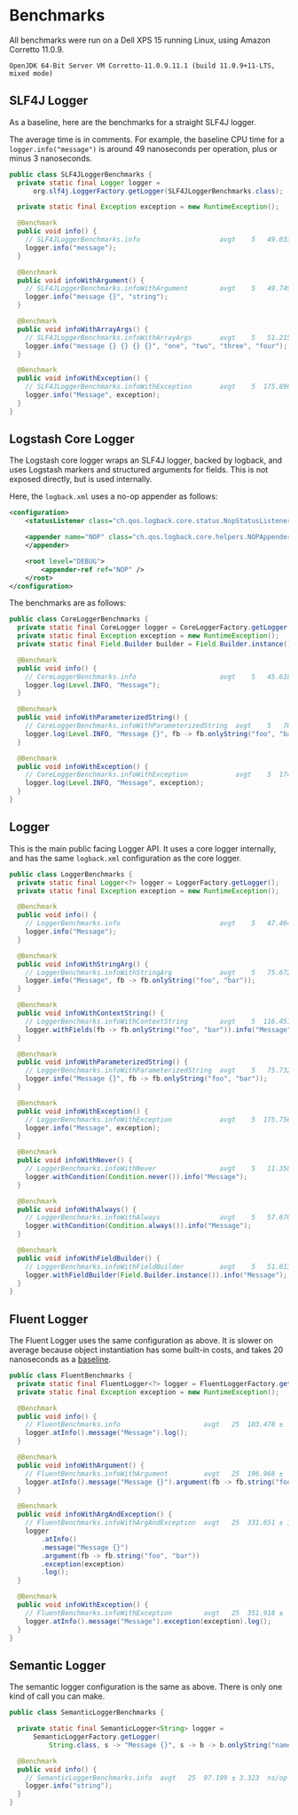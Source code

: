 # Benchmarks

All benchmarks were run on a Dell XPS 15 running Linux, using Amazon Corretto 11.0.9.

```
OpenJDK 64-Bit Server VM Corretto-11.0.9.11.1 (build 11.0.9+11-LTS, mixed mode)
```

## SLF4J Logger

As a baseline, here are the benchmarks for a straight SLF4J logger.  

The average time is in comments.  For example, the baseline CPU time for a `logger.info("message")` is around 49 nanoseconds per operation, plus or minus 3 nanoseconds.

```java
public class SLF4JLoggerBenchmarks {
  private static final Logger logger =
      org.slf4j.LoggerFactory.getLogger(SLF4JLoggerBenchmarks.class);

  private static final Exception exception = new RuntimeException();

  @Benchmark
  public void info() {
    // SLF4JLoggerBenchmarks.info                    avgt    5   49.033 ± 3.101  ns/op
    logger.info("message");
  }

  @Benchmark
  public void infoWithArgument() {
    // SLF4JLoggerBenchmarks.infoWithArgument        avgt    5   49.749 ± 2.394  ns/op
    logger.info("message {}", "string");
  }

  @Benchmark
  public void infoWithArrayArgs() {
    // SLF4JLoggerBenchmarks.infoWithArrayArgs       avgt    5   51.215 ± 2.638  ns/op
    logger.info("message {} {} {} {}", "one", "two", "three", "four");
  }

  @Benchmark
  public void infoWithException() {
    // SLF4JLoggerBenchmarks.infoWithException       avgt    5  175.896 ± 0.807  ns/op
    logger.info("Message", exception);
  }
}
```

## Logstash Core Logger

The Logstash core logger wraps an SLF4J logger, backed by logback, and uses Logstash markers and structured arguments for fields.  This is not exposed directly, but is used internally.

Here, the `logback.xml` uses a no-op appender as follows:

```xml
<configuration>
    <statusListener class="ch.qos.logback.core.status.NopStatusListener"/>

    <appender name="NOP" class="ch.qos.logback.core.helpers.NOPAppender">
    </appender>

    <root level="DEBUG">
        <appender-ref ref="NOP" />
    </root>
</configuration>
```

The benchmarks are as follows:

```java
public class CoreLoggerBenchmarks {
  private static final CoreLogger logger = CoreLoggerFactory.getLogger();
  private static final Exception exception = new RuntimeException();
  private static final Field.Builder builder = Field.Builder.instance();

  @Benchmark
  public void info() {
    // CoreLoggerBenchmarks.info                     avgt    5   45.618 ± 0.965  ns/op
    logger.log(Level.INFO, "Message");
  }

  @Benchmark
  public void infoWithParameterizedString() {
    // CoreLoggerBenchmarks.infoWithParameterizedString  avgt    5   76.189 ± 2.388  ns/op
    logger.log(Level.INFO, "Message {}", fb -> fb.onlyString("foo", "bar"), builder);
  }

  @Benchmark
  public void infoWithException() {
    // CoreLoggerBenchmarks.infoWithException            avgt    5  174.242 ± 7.510  ns/op
    logger.log(Level.INFO, "Message", exception);
  }
}
```

## Logger 

This is the main public facing Logger API.  It uses a core logger internally, and has the same `logback.xml` configuration as the core logger.

```java
public class LoggerBenchmarks {
  private static final Logger<?> logger = LoggerFactory.getLogger();
  private static final Exception exception = new RuntimeException();

  @Benchmark
  public void info() {
    // LoggerBenchmarks.info                         avgt    5   47.464 ± 0.414  ns/op
    logger.info("Message");
  }

  @Benchmark
  public void infoWithStringArg() {
    // LoggerBenchmarks.infoWithStringArg            avgt    5   75.672 ± 0.749  ns/op
    logger.info("Message", fb -> fb.onlyString("foo", "bar"));
  }

  @Benchmark
  public void infoWithContextString() {
    // LoggerBenchmarks.infoWithContextString        avgt    5  116.451 ± 6.000  ns/op
    logger.withFields(fb -> fb.onlyString("foo", "bar")).info("Message");
  }

  @Benchmark
  public void infoWithParameterizedString() {
    // LoggerBenchmarks.infoWithParameterizedString  avgt    5   75.732 ± 0.421  ns/op
    logger.info("Message {}", fb -> fb.onlyString("foo", "bar"));
  }

  @Benchmark
  public void infoWithException() {
    // LoggerBenchmarks.infoWithException            avgt    5  175.756 ± 1.843  ns/op
    logger.info("Message", exception);
  }

  @Benchmark
  public void infoWithNever() {
    // LoggerBenchmarks.infoWithNever                avgt    5   11.358 ± 0.165  ns/op
    logger.withCondition(Condition.never()).info("Message");
  }

  @Benchmark
  public void infoWithAlways() {
    // LoggerBenchmarks.infoWithAlways               avgt    5   57.670 ± 0.318  ns/op
    logger.withCondition(Condition.always()).info("Message");
  }

  @Benchmark
  public void infoWithFieldBuilder() {
    // LoggerBenchmarks.infoWithFieldBuilder         avgt    5   51.013 ± 0.436  ns/op
    logger.withFieldBuilder(Field.Builder.instance()).info("Message");
  }
}
```

## Fluent Logger

The Fluent Logger uses the same configuration as above.  It is slower on average because object instantiation has some built-in costs, and takes 20 nanoseconds as a [baseline](https://shipilev.net/jvm/anatomy-quarks/6-new-object-stages/).

```java
public class FluentBenchmarks {
  private static final FluentLogger<?> logger = FluentLoggerFactory.getLogger();
  private static final Exception exception = new RuntimeException();

  @Benchmark
  public void info() {
    // FluentBenchmarks.info                     avgt   25  103.478 ±  2.631  ns/op
    logger.atInfo().message("Message").log();
  }

  @Benchmark
  public void infoWithArgument() {
    // FluentBenchmarks.infoWithArgument         avgt   25  196.968 ±  4.884  ns/op
    logger.atInfo().message("Message {}").argument(fb -> fb.string("foo", "bar")).log();
  }

  @Benchmark
  public void infoWithArgAndException() {
    // FluentBenchmarks.infoWithArgAndException  avgt   25  331.651 ± 15.591  ns/op
    logger
        .atInfo()
        .message("Message {}")
        .argument(fb -> fb.string("foo", "bar"))
        .exception(exception)
        .log();
  }

  @Benchmark
  public void infoWithException() {
    // FluentBenchmarks.infoWithException        avgt   25  351.918 ±  7.124  ns/op
    logger.atInfo().message("Message").exception(exception).log();
  }
}
```

## Semantic Logger

The semantic logger configuration is the same as above.  There is only one kind of call you can make.

```java
public class SemanticLoggerBenchmarks {

  private static final SemanticLogger<String> logger =
      SemanticLoggerFactory.getLogger(
          String.class, s -> "Message {}", s -> b -> b.onlyString("name", s));

  @Benchmark
  public void info() {
    // SemanticLoggerBenchmarks.info  avgt   25  97.199 ± 3.323  ns/op
    logger.info("string");
  }
}
```